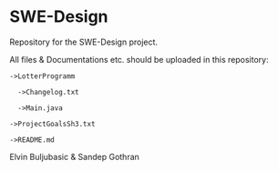 # SWE-Design
Repository for the SWE-Design project.

All files & Documentations etc. should be uploaded in this repository:

    ->LotterProgramm

      ->Changelog.txt
  
      ->Main.java
  
    ->ProjectGoalsSh3.txt

    ->README.md



Elvin Buljubasic & Sandep Gothran

